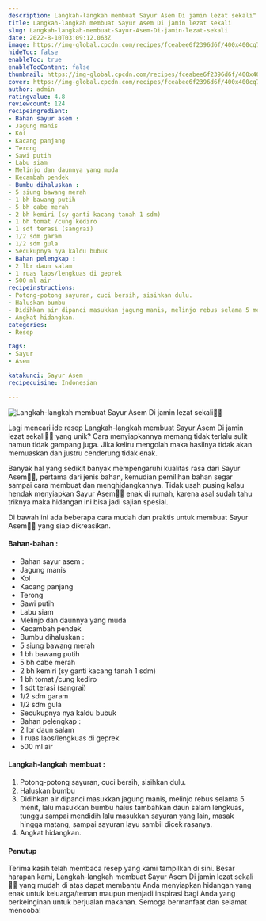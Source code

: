 ```yaml
---
description: Langkah-langkah membuat Sayur Asem Di jamin lezat sekali"
title: Langkah-langkah membuat Sayur Asem Di jamin lezat sekali
slug: Langkah-langkah-membuat-Sayur-Asem-Di-jamin-lezat-sekali
date: 2022-8-10T03:09:12.063Z
image: https://img-global.cpcdn.com/recipes/fceabee6f2396d6f/400x400cq70/photo.jpg
hideToc: false
enableToc: true
enableTocContent: false
thumbnail: https://img-global.cpcdn.com/recipes/fceabee6f2396d6f/400x400cq70/photo.jpg
cover: https://img-global.cpcdn.com/recipes/fceabee6f2396d6f/400x400cq70/photo.jpg
author: admin
ratingvalue: 4.8
reviewcount: 124
recipeingredient:
- Bahan sayur asem :
- Jagung manis
- Kol
- Kacang panjang
- Terong
- Sawi putih
- Labu siam
- Melinjo dan daunnya yang muda
- Kecambah pendek
- Bumbu dihaluskan :
- 5 siung bawang merah
- 1 bh bawang putih
- 5 bh cabe merah
- 2 bh kemiri (sy ganti kacang tanah 1 sdm)
- 1 bh tomat /cung kediro
- 1 sdt terasi (sangrai)
- 1/2 sdm garam
- 1/2 sdm gula
- Secukupnya nya kaldu bubuk
- Bahan pelengkap :
- 2 lbr daun salam
- 1 ruas laos/lengkuas di geprek
- 500 ml air
recipeinstructions:
- Potong-potong sayuran, cuci bersih, sisihkan dulu.
- Haluskan bumbu
- Didihkan air dipanci masukkan jagung manis, melinjo rebus selama 5 menit, lalu masukkan bumbu halus tambahkan daun salam lengkuas, tunggu sampai mendidih lalu masukkan sayuran yang lain, masak hingga matang, sampai sayuran layu sambil dicek rasanya.
- Angkat hidangkan.
categories:
- Resep

tags:
- Sayur
- Asem

katakunci: Sayur Asem
recipecuisine: Indonesian

---
```


![Langkah-langkah membuat Sayur Asem Di jamin lezat sekali👩‍🍳](https://img-global.cpcdn.com/recipes/fceabee6f2396d6f/400x400cq70/photo.jpg)

Lagi mencari ide resep Langkah-langkah membuat Sayur Asem Di jamin lezat sekali👩‍🍳 yang unik? Cara menyiapkannya memang tidak terlalu sulit namun tidak gampang juga. Jika keliru mengolah maka hasilnya tidak akan memuaskan dan justru cenderung tidak enak.

Banyak hal yang sedikit banyak mempengaruhi kualitas rasa dari Sayur Asem👩‍🍳, pertama dari jenis bahan, kemudian pemilihan bahan segar sampai cara membuat dan menghidangkannya. Tidak usah pusing kalau hendak menyiapkan Sayur Asem👩‍🍳 enak di rumah, karena asal sudah tahu triknya maka hidangan ini bisa jadi sajian spesial.

Di bawah ini ada beberapa cara mudah dan praktis untuk membuat Sayur Asem👩‍🍳 yang siap dikreasikan.

<!--inarticleads1-->

#### Bahan-bahan :

- Bahan sayur asem :
- Jagung manis
- Kol
- Kacang panjang
- Terong
- Sawi putih
- Labu siam
- Melinjo dan daunnya yang muda
- Kecambah pendek
- Bumbu dihaluskan :
- 5 siung bawang merah
- 1 bh bawang putih
- 5 bh cabe merah
- 2 bh kemiri (sy ganti kacang tanah 1 sdm)
- 1 bh tomat /cung kediro
- 1 sdt terasi (sangrai)
- 1/2 sdm garam
- 1/2 sdm gula
- Secukupnya nya kaldu bubuk
- Bahan pelengkap :
- 2 lbr daun salam
- 1 ruas laos/lengkuas di geprek
- 500 ml air

<!--inarticleads2-->

#### Langkah-langkah membuat :

1. Potong-potong sayuran, cuci bersih, sisihkan dulu.
1. Haluskan bumbu
1. Didihkan air dipanci masukkan jagung manis, melinjo rebus selama 5 menit, lalu masukkan bumbu halus tambahkan daun salam lengkuas, tunggu sampai mendidih lalu masukkan sayuran yang lain, masak hingga matang, sampai sayuran layu sambil dicek rasanya.
1. Angkat hidangkan.

#### Penutup

Terima kasih telah membaca resep yang kami tampilkan di sini. Besar harapan kami, Langkah-langkah membuat Sayur Asem Di jamin lezat sekali👩‍🍳 yang mudah di atas dapat membantu Anda menyiapkan hidangan yang enak untuk keluarga/teman maupun menjadi inspirasi bagi Anda yang berkeinginan untuk berjualan makanan. Semoga bermanfaat dan selamat mencoba!